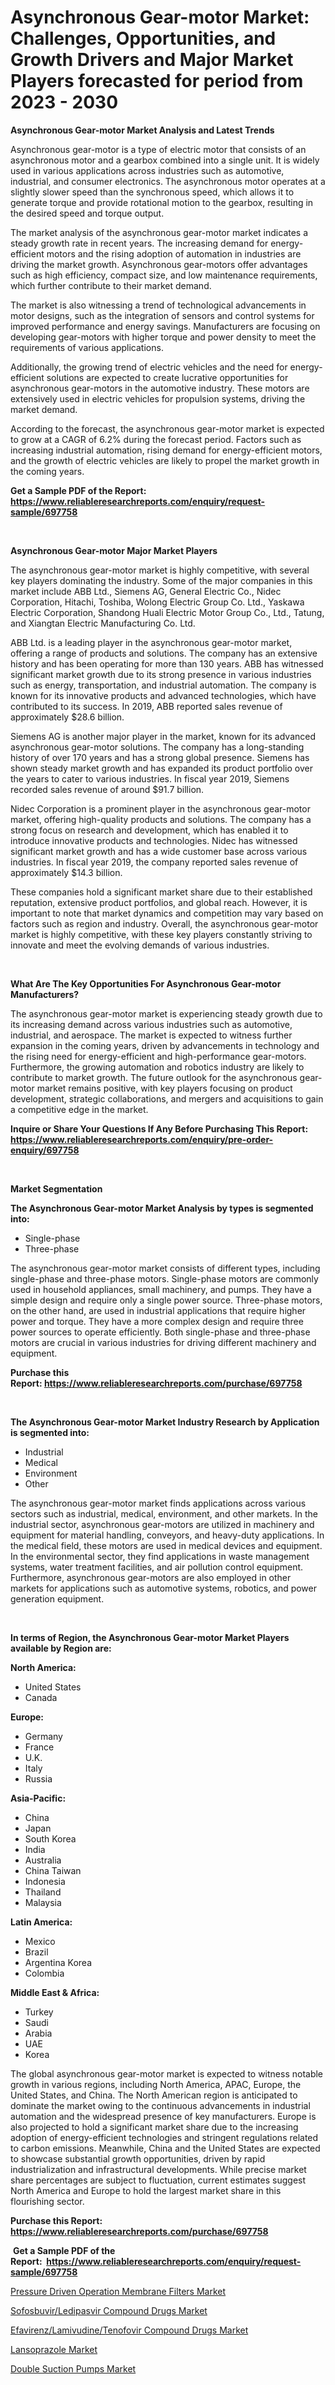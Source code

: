 <p><h1>Asynchronous Gear-motor Market: Challenges, Opportunities, and Growth Drivers and Major Market Players forecasted for period from 2023 - 2030</h1></p><p><strong>Asynchronous Gear-motor Market Analysis and Latest Trends</strong></p>
<p><p>Asynchronous gear-motor is a type of electric motor that consists of an asynchronous motor and a gearbox combined into a single unit. It is widely used in various applications across industries such as automotive, industrial, and consumer electronics. The asynchronous motor operates at a slightly slower speed than the synchronous speed, which allows it to generate torque and provide rotational motion to the gearbox, resulting in the desired speed and torque output.</p><p>The market analysis of the asynchronous gear-motor market indicates a steady growth rate in recent years. The increasing demand for energy-efficient motors and the rising adoption of automation in industries are driving the market growth. Asynchronous gear-motors offer advantages such as high efficiency, compact size, and low maintenance requirements, which further contribute to their market demand.</p><p>The market is also witnessing a trend of technological advancements in motor designs, such as the integration of sensors and control systems for improved performance and energy savings. Manufacturers are focusing on developing gear-motors with higher torque and power density to meet the requirements of various applications.</p><p>Additionally, the growing trend of electric vehicles and the need for energy-efficient solutions are expected to create lucrative opportunities for asynchronous gear-motors in the automotive industry. These motors are extensively used in electric vehicles for propulsion systems, driving the market demand.</p><p>According to the forecast, the asynchronous gear-motor market is expected to grow at a CAGR of 6.2% during the forecast period. Factors such as increasing industrial automation, rising demand for energy-efficient motors, and the growth of electric vehicles are likely to propel the market growth in the coming years.</p></p>
<p><strong>Get a Sample PDF of the Report:&nbsp; <a href="https://www.reliableresearchreports.com/enquiry/request-sample/697758">https://www.reliableresearchreports.com/enquiry/request-sample/697758</a></strong></p>
<p>&nbsp;</p>
<p><strong>Asynchronous Gear-motor Major Market Players</strong></p>
<p><p>The asynchronous gear-motor market is highly competitive, with several key players dominating the industry. Some of the major companies in this market include ABB Ltd., Siemens AG, General Electric Co., Nidec Corporation, Hitachi, Toshiba, Wolong Electric Group Co. Ltd., Yaskawa Electric Corporation, Shandong Huali Electric Motor Group Co., Ltd., Tatung, and Xiangtan Electric Manufacturing Co. Ltd.</p><p>ABB Ltd. is a leading player in the asynchronous gear-motor market, offering a range of products and solutions. The company has an extensive history and has been operating for more than 130 years. ABB has witnessed significant market growth due to its strong presence in various industries such as energy, transportation, and industrial automation. The company is known for its innovative products and advanced technologies, which have contributed to its success. In 2019, ABB reported sales revenue of approximately $28.6 billion.</p><p>Siemens AG is another major player in the market, known for its advanced asynchronous gear-motor solutions. The company has a long-standing history of over 170 years and has a strong global presence. Siemens has shown steady market growth and has expanded its product portfolio over the years to cater to various industries. In fiscal year 2019, Siemens recorded sales revenue of around $91.7 billion.</p><p>Nidec Corporation is a prominent player in the asynchronous gear-motor market, offering high-quality products and solutions. The company has a strong focus on research and development, which has enabled it to introduce innovative products and technologies. Nidec has witnessed significant market growth and has a wide customer base across various industries. In fiscal year 2019, the company reported sales revenue of approximately $14.3 billion.</p><p>These companies hold a significant market share due to their established reputation, extensive product portfolios, and global reach. However, it is important to note that market dynamics and competition may vary based on factors such as region and industry. Overall, the asynchronous gear-motor market is highly competitive, with these key players constantly striving to innovate and meet the evolving demands of various industries.</p></p>
<p>&nbsp;</p>
<p><strong>What Are The Key Opportunities For Asynchronous Gear-motor Manufacturers?</strong></p>
<p><p>The asynchronous gear-motor market is experiencing steady growth due to its increasing demand across various industries such as automotive, industrial, and aerospace. The market is expected to witness further expansion in the coming years, driven by advancements in technology and the rising need for energy-efficient and high-performance gear-motors. Furthermore, the growing automation and robotics industry are likely to contribute to market growth. The future outlook for the asynchronous gear-motor market remains positive, with key players focusing on product development, strategic collaborations, and mergers and acquisitions to gain a competitive edge in the market.</p></p>
<p><strong>Inquire or Share Your Questions If Any Before Purchasing This Report: <a href="https://www.reliableresearchreports.com/enquiry/pre-order-enquiry/697758">https://www.reliableresearchreports.com/enquiry/pre-order-enquiry/697758</a></strong></p>
<p>&nbsp;</p>
<p><strong>Market Segmentation</strong></p>
<p><strong>The Asynchronous Gear-motor Market Analysis by types is segmented into:</strong></p>
<p><ul><li>Single-phase</li><li>Three-phase</li></ul></p>
<p><p>The asynchronous gear-motor market consists of different types, including single-phase and three-phase motors. Single-phase motors are commonly used in household appliances, small machinery, and pumps. They have a simple design and require only a single power source. Three-phase motors, on the other hand, are used in industrial applications that require higher power and torque. They have a more complex design and require three power sources to operate efficiently. Both single-phase and three-phase motors are crucial in various industries for driving different machinery and equipment.</p></p>
<p><strong>Purchase this Report:&nbsp;<a href="https://www.reliableresearchreports.com/purchase/697758">https://www.reliableresearchreports.com/purchase/697758</a></strong></p>
<p>&nbsp;</p>
<p><strong>The Asynchronous Gear-motor Market Industry Research by Application is segmented into:</strong></p>
<p><ul><li>Industrial</li><li>Medical</li><li>Environment</li><li>Other</li></ul></p>
<p><p>The asynchronous gear-motor market finds applications across various sectors such as industrial, medical, environment, and other markets. In the industrial sector, asynchronous gear-motors are utilized in machinery and equipment for material handling, conveyors, and heavy-duty applications. In the medical field, these motors are used in medical devices and equipment. In the environmental sector, they find applications in waste management systems, water treatment facilities, and air pollution control equipment. Furthermore, asynchronous gear-motors are also employed in other markets for applications such as automotive systems, robotics, and power generation equipment.</p></p>
<p>&nbsp;</p>
<p><strong>In terms of Region, the Asynchronous Gear-motor Market Players available by Region are:</strong></p>
<p>
    <p> <strong> North America: </strong>
        <ul>
            <li>United States</li>
            <li>Canada</li>
        </ul>
        </p> 
    <p> <strong> Europe: </strong>
        <ul>
            <li>Germany</li>
            <li>France</li>
            <li>U.K.</li>
            <li>Italy</li>
            <li>Russia</li>
        </ul>
        </p> 
    <p> <strong> Asia-Pacific: </strong>
        <ul>
            <li>China</li>
            <li>Japan</li>
            <li>South Korea</li>
            <li>India</li>
            <li>Australia</li>
            <li>China Taiwan</li>
            <li>Indonesia</li>
            <li>Thailand</li>
            <li>Malaysia</li>
        </ul>
        </p> 
    <p> <strong> Latin America: </strong>
        <ul>
            <li>Mexico</li>
            <li>Brazil</li>
            <li>Argentina Korea</li>
            <li>Colombia</li>
        </ul>
        </p> 
    <p> <strong> Middle East & Africa: </strong>
        <ul>
            <li>Turkey</li>
            <li>Saudi</li>
            <li>Arabia</li>
            <li>UAE</li>
            <li>Korea</li>
        </ul>
    </p>
    </p>
<p><p>The global asynchronous gear-motor market is expected to witness notable growth in various regions, including North America, APAC, Europe, the United States, and China. The North American region is anticipated to dominate the market owing to the continuous advancements in industrial automation and the widespread presence of key manufacturers. Europe is also projected to hold a significant market share due to the increasing adoption of energy-efficient technologies and stringent regulations related to carbon emissions. Meanwhile, China and the United States are expected to showcase substantial growth opportunities, driven by rapid industrialization and infrastructural developments. While precise market share percentages are subject to fluctuation, current estimates suggest North America and Europe to hold the largest market share in this flourishing sector.</p></p>
<p><strong>Purchase this Report: <a href="https://www.reliableresearchreports.com/purchase/697758">https://www.reliableresearchreports.com/purchase/697758</a></strong></p>
<p>&nbsp;<strong>Get a Sample PDF of the Report:&nbsp;&nbsp;<a href="https://www.reliableresearchreports.com/enquiry/request-sample/697758">https://www.reliableresearchreports.com/enquiry/request-sample/697758</a></strong></p>
<p><strong></strong></p>
<p><p><a href="https://www.linkedin.com/pulse/pressure-driven-operation-membrane-filters-market-research/">Pressure Driven Operation Membrane Filters Market</a></p><p><a href="https://www.linkedin.com/pulse/sofosbuvirledipasvir-compound-drugs-market-challenges-opportunities/">Sofosbuvir/Ledipasvir Compound Drugs Market</a></p><p><a href="https://www.linkedin.com/pulse/efavirenzlamivudinetenofovir-compound-drugs-market-insights/">Efavirenz/Lamivudine/Tenofovir Compound Drugs Market</a></p><p><a href="https://medium.com/@lisasanchez1968/lansoprazole-market-insight-market-trends-growth-forecasted-from-2023-to-2030-d38d615fb228">Lansoprazole Market</a></p><p><a href="https://medium.com/@agree.gain.spray/double-suction-pumps-market-size-growth-forecast-2023-2030-eb068236b81f">Double Suction Pumps Market</a></p></p>